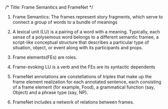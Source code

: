 /*
Title: Frame Semantics and FrameNet
*/

 1. Frame Semantics:  The frames represent
story fragments, which serve to connect a group of words to a bundle of meanings

 1. A lexical unit (LU) is a pairing of a word with a meaning. Typically, each sense of a polysemous word belongs to a different semantic framee, a script-like conceptual structure that describes a particular type of situation, object, or event along with its participants and props.

1. Frame elements(FEs) are roles.

1. Frame-evoking LU is a verb and the FEs are its syntactic dependents

1. FrameNet annotations are constellations of triples that make up the frame element realization
for each annotated sentence, each consisting of a frame element (for example, Food), a grammatical function (say, Object) and a phrase type (say, NP). 

1. FrameNet includes a network of relations between frames. 